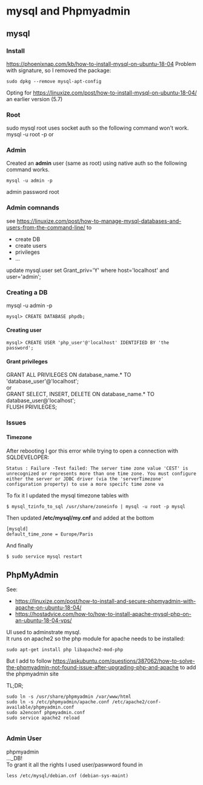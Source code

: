 # mysql and Phpmyadmin

## mysql

### Install
https://phoenixnap.com/kb/how-to-install-mysql-on-ubuntu-18-04 Problem with signature, so I removed the package:  
```
sudo dpkg --remove mysql-apt-config
```

Opting for https://linuxize.com/post/how-to-install-mysql-on-ubuntu-18-04/
an earlier version   (5.7)

### Root
sudo mysql
root uses socket auth so the following command won't work.
mysql -u root -p or  


### Admin
Created an **admin** user (same as root) using native auth so the following command works.
```
mysql -u admin -p
```
admin password root


### Admin comnands
see https://linuxize.com/post/how-to-manage-mysql-databases-and-users-from-the-command-line/ to  
* create DB
* create users
* privileges
* ...

update mysql.user set Grant_priv='Y' where host='localhost' and user='admin';

### Creating a DB
mysql -u admin -p
```
mysql> CREATE DATABASE phpdb;
```
#### Creating user
```
mysql> CREATE USER 'php_user'@'localhost' IDENTIFIED BY 'the password';
```

#### Grant privileges
GRANT ALL PRIVILEGES ON database_name.* TO 'database_user'@'localhost';  
or  
GRANT SELECT, INSERT, DELETE ON database_name.* TO database_user@'localhost';  
FLUSH PRIVILEGES;  

### Issues

#### Timezone

After rebooting I gor this error while trying to open a connection with SQLDEVELOPER:
```
Status : Failure -Test failed: The server time zone value 'CEST' is unrecognized or represents more than one time zone. You must configure either the server or JDBC driver (via the 'serverTimezone' configuration property) to use a more specifc time zone va
```
To fix it I updated the mysql timezone tables with
```
$ mysql_tzinfo_to_sql /usr/share/zoneinfo | mysql -u root -p mysql
```

Then updated **/etc/mysql/my.cnf** and added at the bottom

```
[mysqld]
default_time_zone = Europe/Paris
```
And finally 
```
$ sudo service mysql restart
```



## PhpMyAdmin

See:
* https://linuxize.com/post/how-to-install-and-secure-phpmyadmin-with-apache-on-ubuntu-18-04/
* https://hostadvice.com/how-to/how-to-install-apache-mysql-php-on-an-ubuntu-18-04-vps/  

UI used to adminstrate mysql.  
It runs on apache2 so the php module for apache needs to be installed:
```
sudo apt-get install php libapache2-mod-php
```

But I add to follow https://askubuntu.com/questions/387062/how-to-solve-the-phpmyadmin-not-found-issue-after-upgrading-php-and-apache to add the phpmyadmin site

TL;DR;
```
sudo ln -s /usr/share/phpmyadmin /var/www/html
sudo ln -s /etc/phpmyadmin/apache.conf /etc/apache2/conf-available/phpmyadmin.conf
sudo a2enconf phpmyadmin.conf
sudo service apache2 reload


```


### Admin User
phpmyadmin  
..._DB!  
To grant it all the rights I used user/paswword found in 
```
less /etc/mysql/debian.cnf (debian-sys-maint)
```


